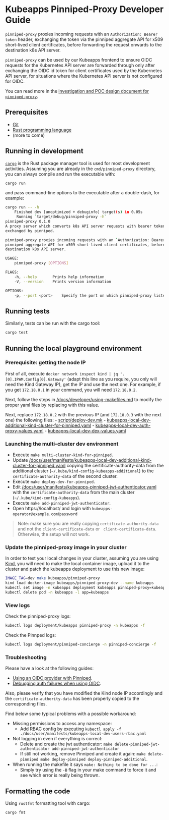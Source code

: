 # Kubeapps Pinniped-Proxy Developer Guide

`pinniped-proxy` proxies incoming requests with an `Authorization: Bearer token` header, exchanging the token via the pinniped aggregate API for x509 short-lived client certificates, before forwarding the request onwards to the destination k8s API server.

`pinniped-proxy` can be used by our Kubeapps frontend to ensure OIDC requests for the Kubernetes API server are forwarded through only after exchanging the OIDC id token for client certificates used by the Kubernetes API server, for situations where the Kubernetes API server is not configured for OIDC.

You can read more in the [investigation and POC design document for `pinniped-proxy`](https://docs.google.com/document/d/1WzDWQh1CDZ6fRg9Md-2l2l7JqVzFkZGACZA1WWog9AU/).

## Prerequisites

- [Git](https://git-scm.com/)
- [Rust programming language](https://www.rust-lang.org/tools/install)
- (more to come)

## Running in development

[`cargo`](https://doc.rust-lang.org/cargo/) is the Rust package manager tool is used for most development activities. Assuming you are already in the `cmd/pinniped-proxy` directory, you can always compile and run the executable with:

```bash
cargo run
```

and pass command-line options to the executable after a double-dash, for example:

```bash
cargo run -- -h
    Finished dev [unoptimized + debuginfo] target(s) in 0.05s
     Running `target/debug/pinniped-proxy -h`
pinniped-proxy 0.1.0
A proxy server which converts k8s API server requests with bearer tokens to requests with short-lived X509 certs
exchanged by pinniped.

pinniped-proxy proxies incoming requests with an `Authorization: Bearer token` header, exchanging the token via the
pinniped aggregate API for x509 short-lived client certificates, before forwarding the request onwards to the
destination k8s API server.

USAGE:
    pinniped-proxy [OPTIONS]

FLAGS:
    -h, --help       Prints help information
    -V, --version    Prints version information

OPTIONS:
    -p, --port <port>    Specify the port on which pinniped-proxy listens. [default: 3333]
```

## Running tests

Similarly, tests can be run with the cargo tool:

```bash
cargo test
```

## Running the local playground environment

### Prerequisite: getting the node IP

First of all, execute `docker network inspect kind | jq '.[0].IPAM.Config[0].Gateway'` (adapt this line as you require, you only will need the Kind Gateway IP), get the IP and use the next one. For example, if you get `172.18.0.1` in your command, you will need `172.18.0.2`.

Next, follow the steps in [/docs/developer/using-makefiles.md](../developer/using-makefiles.md) to modify the proper yaml files by replacing with this value.

Next, replace `172.18.0.2` with the previous IP (and `172.18.0.3` with the next one) the following files: - [script/deploy-dev.mk](../../script/deploy-dev.mk) - [kubeapps-local-dev-additional-kind-cluster-for-pinniped.yaml](../user/manifests/kubeapps-local-dev-additional-kind-cluster-for-pinniped.yaml) - [kubeapps-local-dev-auth-proxy-values.yaml](../user/manifests/kubeapps-local-dev-auth-proxy-values.yaml) - [kubeapps-local-dev-dex-values.yaml](../user/manifests/kubeapps-local-dev-dex-values.yaml)

### Launching the multi-cluster dev environment

- Execute `make multi-cluster-kind-for-pinniped`.
- Update [/docs/user/manifests/kubeapps-local-dev-additional-kind-cluster-for-pinniped.yaml](../user/manifests/kubeapps-local-dev-additional-kind-cluster-for-pinniped.yaml) copying the certificate-authority-data from the additional cluster (`~/.kube/kind-config-kubeapps-additional`) to the `certificate-authority-data` of the second cluster.
- Execute `make deploy-dev-for-pinniped`.
- Edit [/docs/user/manifests/kubeapps-pinniped-jwt-authenticator.yaml](../user/manifests/kubeapps-pinniped-jwt-authenticator.yaml) with the `certificate-authority-data` from the main cluster (`~/.kube/kind-config-kubeapps`).
- Execute `make add-pinniped-jwt-authenticator`.
- Open https://localhost/ and login with `kubeapps-operator@example.com`/`password`

> Note: make sure you are really copying `certificate-authority-data` and not the `client-certificate-data` or ` client-certificate-data`. Otherwise, the setup will not work.

### Update the pinniped-proxy image in your cluster

In order to test your local changes in your cluster, assuming you are using [Kind](https://kind.sigs.k8s.io), you will need to make the local container image, upload it to the cluster and patch the kubeapps deployment to use this new image:

```bash
IMAGE_TAG=dev make kubeapps/pinniped-proxy
kind load docker-image kubeapps/pinniped-proxy:dev --name kubeapps
kubectl set image -n kubeapps deployment kubeapps pinniped-proxy=kubeapps/pinniped-proxy:dev
kubectl delete pod -n kubeapps -l app=kubeapps
```

### View logs

Check the pinniped-proxy logs:

```bash
kubectl logs deployment/kubeapps pinniped-proxy -n kubeapps -f
```

Check the Pinnped logs:

```bash
kubectl logs deployment/pinniped-concierge -n pinniped-concierge -f
```

### Troubleshooting

Please have a look at the following guides:

- [Using an OIDC provider with Pinniped](../user/using-an-OIDC-provider-with-pinniped.md).
- [Debugging auth failures when using OIDC](../user/using-an-OIDC-provider.md#debugging-auth-failures-when-using-oidc).

Also, please verify that you have modified the Kind node IP accordingly and the `certificate-authority-data` has been properly copied to the corresponding files.

Find below some typical problems with a possible workaround:

- Missing permissions to access any namespace:
  - Add RBAC config by executing `kubectl apply -f ./docs/user/manifests/kubeapps-local-dev-users-rbac.yaml`
- Not logging in even if everything is correct:
  - Delete and create the jwt authenticator: `make delete-pinniped-jwt-authenticator add-pinniped-jwt-authenticator`
  - If still not working, remove Pinniped and create it again: `make delete-pinniped make deploy-pinniped deploy-pinniped-additional`.
- When running the makefile it says `make: Nothing to be done for ...`:
  - Simply try using the `-B` flag in your make command to force it and see which error is really being thrown.

## Formatting the code

Using `rustfmt` formatting tool with cargo:

```bash
cargo fmt
```
